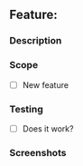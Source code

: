 ## Feature: <!-- Feature name-->

### Description
<!--  Give a brief description of the feature--->

### Scope
<!-- Scope of the feature--->
- [ ] New feature 

### Testing
<!-- Would like to add tests for this feature -->
- [ ] Does it work?

### Screenshots
<!-- If applicable, add screenshots -->